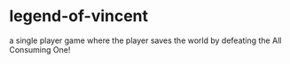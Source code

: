 # legend-of-vincent
a single player game where the player saves the world by defeating the All Consuming One!
